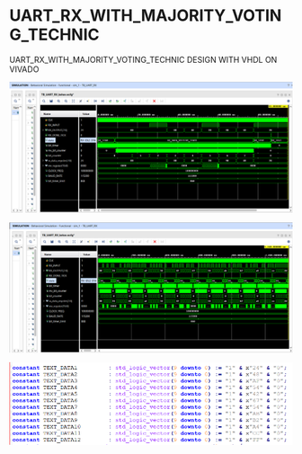 # UART_RX_WITH_MAJORITY_VOTING_TECHNIC
UART_RX_WITH_MAJORITY_VOTING_TECHNIC  DESIGN WITH VHDL ON VIVADO 


![UART TX SIMULATION](TEST1.png)










![UART TX SIMULATION](TEST2.png)











![UART TX SIMULATION](TEST3.png)
